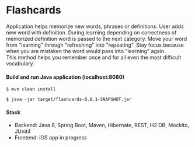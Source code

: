 # Flashcards
Application helps memorize new words, phrases or definitions. 
User adds new word with definition. During learning depending on 
correctness of memorized definition word is passed to the next category.
Move your word from "learning" through "refreshing" into "repeating". 
Stay focus because when you are mistaken the word would pass into "learning" again.  
This method helps you remember once and for all even the most difficult vocabulary. 

#### Build and run Java application (localhost:8080)

```
$ mvn clean install
```
```
$ java -jar target/flashcards-0.0.1-SNAPSHOT.jar
```

#### Stack
* Backend: Java 8, Spring Boot, Maven, Hibernate, REST, H2 DB, Mockito, JUnit4 
* Frontend: iOS app in progress